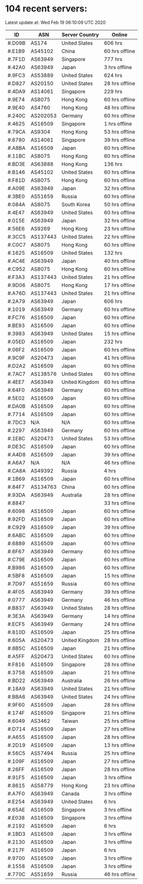 # 104 recent servers:

Latest update at: Wed Feb 19 06:10:09 UTC 2020

| ID | ASN | Server Country | Online |
| -- | --- | -------------- | ------ |
| #.D09B | AS174 | United States | 606 hrs |
| #.E1B9 | AS45102 | China | 60 hrs offline |
| #.7F1D | AS63949 | Singapore | 777 hrs |
| #.42A0 | AS63949 | Japan | 3 hrs offline |
| #.9FC3 | AS53889 | United States | 624 hrs |
| #.D827 | AS20150 | United States | 28 hrs offline |
| #.4DA9 | AS14061 | Singapore | 229 hrs |
| #.9E74 | AS8075 | Hong Kong | 60 hrs offline |
| #.9E40 | AS4760 | Hong Kong | 48 hrs offline |
| #.240C | AS202053 | Germany | 60 hrs offline |
| #.4625 | AS16509 | Singapore | 1 hrs offline |
| #.79CA | AS9304 | Hong Kong | 53 hrs offline |
| #.6780 | AS14061 | Singapore | 39 hrs offline |
| #.A8BA | AS16509 | Japan | 60 hrs offline |
| #.11BC | AS8075 | Hong Kong | 60 hrs offline |
| #.BD3E | AS63888 | Hong Kong | 136 hrs |
| #.B146 | AS45102 | United States | 60 hrs offline |
| #.F81D | AS8075 | Hong Kong | 60 hrs offline |
| #.A09E | AS63949 | Japan | 32 hrs offline |
| #.3BE0 | AS51659 | Russia | 60 hrs offline |
| #.084A | AS8075 | South Korea | 50 hrs offline |
| #.4E47 | AS63949 | United States | 60 hrs offline |
| #.015E | AS63949 | Japan | 32 hrs offline |
| #.56E6 | AS9269 | Hong Kong | 23 hrs offline |
| #.3CC5 | AS137443 | United States | 22 hrs offline |
| #.C0C7 | AS8075 | Hong Kong | 60 hrs offline |
| #.1625 | AS16509 | United States | 132 hrs |
| #.AC4E | AS63949 | Japan | 40 hrs offline |
| #.C952 | AS8075 | Hong Kong | 60 hrs offline |
| #.F3A3 | AS137443 | United States | 21 hrs offline |
| #.9D06 | AS8075 | Hong Kong | 17 hrs offline |
| #.A76D | AS137443 | United States | 21 hrs offline |
| #.2A79 | AS63949 | Japan | 606 hrs |
| #.1019 | AS63949 | Germany | 60 hrs offline |
| #.FC76 | AS16509 | Japan | 60 hrs offline |
| #.BE93 | AS16509 | Japan | 60 hrs offline |
| #.3983 | AS63949 | United States | 15 hrs offline |
| #.05ED | AS16509 | Japan | 232 hrs |
| #.06F2 | AS16509 | Japan | 60 hrs offline |
| #.9C9F | AS20473 | Japan | 41 hrs offline |
| #.D2A2 | AS16509 | Japan | 60 hrs offline |
| #.7AC7 | AS138576 | United States | 60 hrs offline |
| #.4EE7 | AS63949 | United Kingdom | 60 hrs offline |
| #.64F0 | AS63949 | Germany | 60 hrs offline |
| #.5E02 | AS16509 | Japan | 60 hrs offline |
| #.DA0B | AS16509 | Japan | 60 hrs offline |
| #.7714 | AS16509 | Japan | 60 hrs offline |
| #.7DC3 | N/A | N/A | 60 hrs offline |
| #.2297 | AS63949 | Germany | 60 hrs offline |
| #.1E8C | AS20473 | United States | 53 hrs offline |
| #.DE3C | AS16509 | Japan | 60 hrs offline |
| #.A4D8 | AS16509 | Japan | 39 hrs offline |
| #.A6A7 | N/A | N/A | 46 hrs offline |
| #.CA8A | AS49392 | Russia | 4 hrs |
| #.1B69 | AS16509 | Japan | 60 hrs offline |
| #.84F7 | AS134763 | China | 60 hrs offline |
| #.93DA | AS63949 | Australia | 28 hrs offline |
| #.8847 |  |  | 33 hrs offline |
| #.6098 | AS16509 | Japan | 60 hrs offline |
| #.92FD | AS16509 | Japan | 60 hrs offline |
| #.C929 | AS16509 | Japan | 39 hrs offline |
| #.6ABC | AS16509 | Japan | 60 hrs offline |
| #.6889 | AS16509 | Japan | 60 hrs offline |
| #.6F67 | AS63949 | Germany | 60 hrs offline |
| #.C79E | AS16509 | Japan | 60 hrs offline |
| #.B986 | AS16509 | Japan | 60 hrs offline |
| #.5BF8 | AS16509 | Japan | 15 hrs offline |
| #.7D97 | AS51659 | Russia | 60 hrs offline |
| #.4F05 | AS63949 | Germany | 39 hrs offline |
| #.0777 | AS63949 | Germany | 46 hrs offline |
| #.B837 | AS63949 | United States | 28 hrs offline |
| #.3E3A | AS63949 | Germany | 14 hrs offline |
| #.ECF5 | AS63949 | Germany | 24 hrs offline |
| #.810D | AS16509 | Japan | 25 hrs offline |
| #.605A | AS20473 | United Kingdom | 28 hrs offline |
| #.8B5C | AS16509 | Japan | 21 hrs offline |
| #.A5FF | AS20473 | United States | 60 hrs offline |
| #.F816 | AS16509 | Singapore | 28 hrs offline |
| #.3758 | AS16509 | Japan | 21 hrs offline |
| #.BD22 | AS63949 | Australia | 26 hrs offline |
| #.18A9 | AS63949 | United States | 21 hrs offline |
| #.BBA6 | AS63949 | United States | 24 hrs offline |
| #.9F60 | AS16509 | Japan | 28 hrs offline |
| #.174F | AS16509 | Singapore | 21 hrs offline |
| #.6049 | AS3462 | Taiwan | 25 hrs offline |
| #.D714 | AS16509 | Japan | 27 hrs offline |
| #.A655 | AS16509 | Japan | 28 hrs offline |
| #.2D19 | AS16509 | Japan | 13 hrs offline |
| #.56C5 | AS57494 | Russia | 25 hrs offline |
| #.109F | AS16509 | Japan | 27 hrs offline |
| #.26FF | AS16509 | Japan | 28 hrs offline |
| #.91F5 | AS16509 | Japan | 3 hrs offline |
| #.8615 | AS58779 | Hong Kong | 23 hrs offline |
| #.A7F0 | AS63949 | Canada | 3 hrs offline |
| #.E254 | AS63949 | United States | 6 hrs |
| #.65AE | AS16509 | Singapore | 3 hrs offline |
| #.E038 | AS16509 | Singapore | 3 hrs offline |
| #.2192 | AS16509 | Japan | 6 hrs |
| #.1BD3 | AS16509 | Japan | 3 hrs offline |
| #.2130 | AS16509 | Japan | 3 hrs offline |
| #.217F | AS16509 | Japan | 6 hrs |
| #.9700 | AS16509 | Japan | 3 hrs offline |
| #.1558 | AS16509 | Japan | 3 hrs offline |
| #.770C | AS51659 | Russia | 46 hrs offline |

